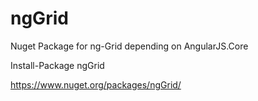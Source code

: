 ngGrid
======

Nuget Package for ng-Grid depending on AngularJS.Core

Install-Package ngGrid


https://www.nuget.org/packages/ngGrid/
